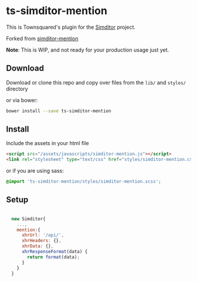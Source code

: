 ts-simditor-mention
=================

This is Townsquared's plugin for the [Simditor](http://simditor.tower.im/) project.

Forked from [simditor-mention](https://github.com/mycolorway/simditor-mention)

**Note**: This is WIP, and not ready for your production usage just yet.

## Download

Download or clone this repo and copy over files from the `lib/` and `styles/` directory

or via bower:
```sh
bower install --save ts-simditor-mention
```

## Install

Include the assets in your html file

```html
<script src="/assets/javascripts/simditor-mention.js"></script>
<link rel="stylesheet" type="text/css" href="styles/simditor-mention.css" />
```

or if you are using sass:

```scss
@import 'ts-simditor-mention/styles/simditor-mention.scss';
```

## Setup

```js
  
  new Simditor{
    ...,
    mention:{
      xhrUrl: '/api/',
      xhrHeaders: {},
      xhrData: {},
      xhrResponseFormat(data) {
        return format(data);
      }
    }
  }
```
